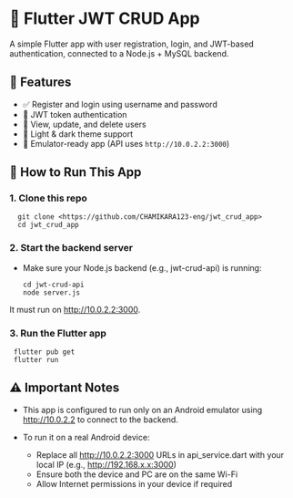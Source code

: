 # 🔐 Flutter JWT CRUD App

A simple Flutter app with user registration, login, and JWT-based authentication, connected to a Node.js + MySQL backend.

## 🚀 Features

- ✅ Register and login using username and password  
- 🔐 JWT token authentication  
- 👥 View, update, and delete users  
- 🌙 Light & dark theme support  
- 🧪 Emulator-ready app (API uses `http://10.0.2.2:3000`)

## 📂 How to Run This App

### 1. Clone this repo

      git clone <https://github.com/CHAMIKARA123-eng/jwt_crud_app>
      cd jwt_crud_app

### 2. Start the backend server

- Make sure your Node.js backend (e.g., jwt-crud-api) is running:

      cd jwt-crud-api
      node server.js

It must run on http://10.0.2.2:3000.

### 3. Run the Flutter app

     flutter pub get
     flutter run

## ⚠️ Important Notes

- This app is configured to run only on an Android emulator using http://10.0.2.2 to connect to the backend.

- To run it on a real Android device:

  - Replace all http://10.0.2.2:3000 URLs in api_service.dart with your local IP (e.g., http://192.168.x.x:3000)
  - Ensure both the device and PC are on the same Wi-Fi
  - Allow Internet permissions in your device if required

  



